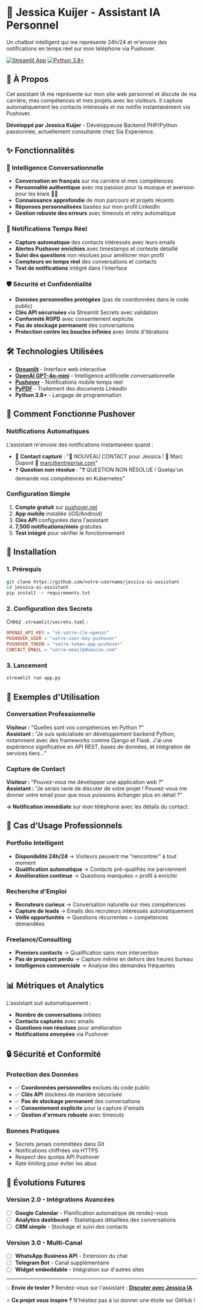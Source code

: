 # 🤖 Jessica Kuijer - Assistant IA Personnel

Un chatbot intelligent qui me représente 24h/24 et m'envoie des notifications en temps réel sur mon téléphone via Pushover.

[![Streamlit App](https://static.streamlit.io/badges/streamlit_badge_black_white.svg)](https://votre-app.streamlit.app)
[![Python 3.8+](https://img.shields.io/badge/python-3.8+-blue.svg)](https://www.python.org/downloads/)

## 🎯 À Propos

Cet assistant IA me représente sur mon site web personnel et discute de ma carrière, mes compétences et mes projets avec les visiteurs. Il capture automatiquement les contacts intéressés et me notifie instantanément via Pushover.

**Développé par Jessica Kuijer** - Développeuse Backend PHP/Python passionnée, actuellement consultante chez Sia Experience.

## ✨ Fonctionnalités

### 🤖 Intelligence Conversationnelle
- **Conversation en français** sur ma carrière et mes compétences
- **Personnalité authentique** avec ma passion pour la musique et aversion pour les kiwis 🥝❌
- **Connaissance approfondie** de mon parcours et projets récents
- **Réponses personnalisées** basées sur mon profil LinkedIn
- **Gestion robuste des erreurs** avec timeouts et retry automatique

### 📱 Notifications Temps Réel
- **Capture automatique** des contacts intéressés avec leurs emails
- **Alertes Pushover enrichies** avec timestamps et contexte détaillé
- **Suivi des questions** non résolues pour améliorer mon profil
- **Compteurs en temps réel** des conversations et contacts
- **Test de notifications** intégré dans l'interface

### 🛡️ Sécurité et Confidentialité
- **Données personnelles protégées** (pas de coordonnées dans le code public)
- **Clés API sécurisées** via Streamlit Secrets avec validation
- **Conformité RGPD** avec consentement explicite
- **Pas de stockage permanent** des conversations
- **Protection contre les boucles infinies** avec limite d'itérations

## 🛠️ Technologies Utilisées

- **[Streamlit](https://streamlit.io)** - Interface web interactive
- **[OpenAI GPT-4o-mini](https://openai.com)** - Intelligence artificielle conversationnelle
- **[Pushover](https://pushover.net)** - Notifications mobile temps réel
- **[PyPDF](https://pypdf.readthedocs.io/)** - Traitement des documents LinkedIn
- **Python 3.8+** - Langage de programmation

## 📱 Comment Fonctionne Pushover

### Notifications Automatiques
L'assistant m'envoie des notifications instantanées quand :
- 📧 **Contact capturé** : "📧 NOUVEAU CONTACT pour Jessica ! 👤 Marc Dupont 📧 marc@entreprise.com"
- ❓ **Question non résolue** : "❓ QUESTION NON RÉSOLUE ! Quelqu'un demande vos compétences en Kubernetes"

### Configuration Simple
1. **Compte gratuit** sur [pushover.net](https://pushover.net)
2. **App mobile** installée (iOS/Android)
3. **Clés API** configurées dans l'assistant
4. **7,500 notifications/mois** gratuites
5. **Test intégré** pour vérifier le fonctionnement

## 🔧 Installation

### 1. Prérequis
```bash
git clone https://github.com/votre-username/jessica-ai-assistant
cd jessica-ai-assistant
pip install -r requirements.txt
```

### 2. Configuration des Secrets
Créez `.streamlit/secrets.toml` :
```toml
OPENAI_API_KEY = "sk-votre-cle-openai"
PUSHOVER_USER = "votre-user-key-pushover"
PUSHOVER_TOKEN = "votre-token-app-pushover"
CONTACT_EMAIL = "votre-email@domaine.com"
```

### 3. Lancement
```bash
streamlit run app.py
```

## 💬 Exemples d'Utilisation

### Conversation Professionnelle
**Visiteur :** "Quelles sont vos compétences en Python ?"  
**Assistant :** "Je suis spécialisée en développement backend Python, notamment avec des frameworks comme Django et Flask. J'ai une expérience significative en API REST, bases de données, et intégration de services tiers..."

### Capture de Contact  
**Visiteur :** "Pouvez-vous me développer une application web ?"  
**Assistant :** "Je serais ravie de discuter de votre projet ! Pouvez-vous me donner votre email pour que nous puissions échanger plus en détail ?"

**→ Notification immédiate** sur mon téléphone avec les détails du contact.

## 🎯 Cas d'Usage Professionnels

### Portfolio Intelligent
- **Disponibilité 24h/24** → Visiteurs peuvent me "rencontrer" à tout moment
- **Qualification automatique** → Contacts pré-qualifiés me parviennent
- **Amélioration continue** → Questions manquées = profil à enrichir

### Recherche d'Emploi  
- **Recruteurs curieux** → Conversation naturelle sur mes compétences
- **Capture de leads** → Emails des recruteurs intéressés automatiquement
- **Veille opportunités** → Questions récurrentes = compétences demandées

### Freelance/Consulting
- **Premiers contacts** → Qualification sans mon intervention
- **Pas de prospect perdu** → Capture même en dehors des heures bureau
- **Intelligence commerciale** → Analyse des demandes fréquentes

## 📊 Métriques et Analytics

L'assistant suit automatiquement :
- **Nombre de conversations** initiées
- **Contacts capturés** avec emails  
- **Questions non résolues** pour amélioration
- **Notifications envoyées** via Pushover

## 🔒 Sécurité et Conformité

### Protection des Données
- ✅ **Coordonnées personnelles** exclues du code public
- ✅ **Clés API** stockées de manière sécurisée
- ✅ **Pas de stockage permanent** des conversations
- ✅ **Consentement explicite** pour la capture d'emails
- ✅ **Gestion d'erreurs robuste** avec timeouts

### Bonnes Pratiques
- Secrets jamais committées dans Git
- Notifications chiffrées via HTTPS
- Respect des quotas API Pushover
- Rate limiting pour éviter les abus

## 🚀 Évolutions Futures

### Version 2.0 - Intégrations Avancées
- [ ] **Google Calendar** - Planification automatique de rendez-vous 
- [ ] **Analytics dashboard** - Statistiques détaillées des conversations
- [ ] **CRM simple** - Stockage et suivi des contacts

### Version 3.0 - Multi-Canal
- [ ] **WhatsApp Business API** - Extension du chat
- [ ] **Telegram Bot** - Canal supplémentaire
- [ ] **Widget embeddable** - Intégration sur d'autres sites

---

💡 **Envie de tester ?** Rendez-vous sur l'assistant : [**Discuter avec Jessica IA**](https://chatbot-jessicakuijer-ai.streamlit.app/)

⭐ **Ce projet vous inspire ?** N'hésitez pas à lui donner une étoile sur GitHub !